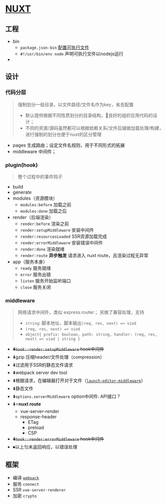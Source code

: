 # [NUXT](https://zh.nuxtjs.org/)

## 工程
- bin
    - `package.json-bin` [配置可执行文件](https://docs.npmjs.com/files/package.json.html#bin)
    - `#!/usr/bin/env node` 声明可执行文件以nodejs运行
- 


## 设计
### 代码分层
> 强制划分一级目录，以文件路径/文件名作为key，省去配置
> * 默认提供根据不同性质划分的目录结构，📢良好的组织应用代码的设计；
> * 不同的资源/源码虽然都可以根据依赖关系/文件后缀做加载处理/构建，进行强制的划分也便于nuxt的区分管理

- pages 生成路由；设定文件名规则，用于不同形式的拓展
- middleware 中间件；


### plugin(hook)
> 整个过程中的事件钩子

- build
- generate
- modules（资源模块）
    - `modules:before` 加载之前
    - `modules:done` 加载之后
- render（后端渲染）
    - `render:before` 渲染之前
    - `render:setupMiddleware` 安装中间件
    - `render:resourcesLoaded` SSR资源加载完成
    - `render:errorMiddleware` 安装错误中间件
    - `render:done` 渲染就绪
    - `render:route` **异步触发** 请求进入 nuxt route，且渲染过程无异常
- app（服务本身）
    - `ready` 服务就绪
    - `error` 服务出错
    - `listen` 服务开始监听端口
    - `close` 服务关闭


### middleware
> 网络请求中间件，类似 express.router；
> 另做了兼容处理，支持
> - `string`: 脚本地址，脚本输出`(req, res, next) => viod`
> - `(req, res, next) => viod`
> - `object{ prefix: boolean, path: string, handler: (req, res, next) => viod | string }`

- ~~⬇️`hook::render:setupMiddleware` hook中间件~~
- ⬇️gzip 压缩header/文件处理（compression）
- ⬇️过滤用于SSR的静态文件请求
- ⬇️webpack server dev tool
- ⬇️根据请求，在编辑器打开对于文件（[`launch-editor-middleware`](https://github.com/yyx990803/launch-editor#readme)）
- ⬇️静态文件
- ⬇️`options.serverMiddleware` option中间件: API接口？
- ⬇️⭐️**nuxt route**
    - vue-server-render
    - response-header
        - ETag
        - preload
        - CSP
- ~~⬇️`hook::render:errorMiddleware` hook中间件~~
- ⏺以上匀未返回响应，以错误处理


## 框架
- 编译 [`webpack`](./webpack/webpack.html)
- 服务 `connect`
- SSR `vue-server-renderer`
- 加密 `crypto`

